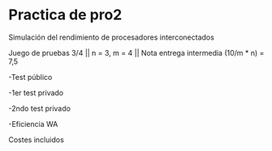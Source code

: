 # Practica de pro2
Simulación del rendimiento de procesadores interconectados

Juego de pruebas 3/4 || n = 3, m = 4 || Nota entrega intermedia (10/m * n) = 7,5

-Test público

-1er test privado

-2ndo test privado

-Eficiencia WA

Costes incluidos
